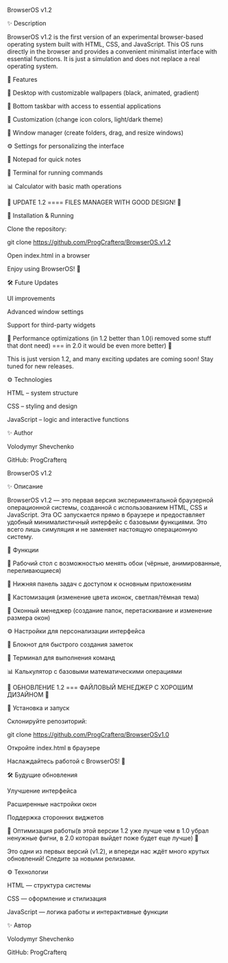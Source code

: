 BrowserOS v1.2

✨ Description

BrowserOS v1.2 is the first version of an experimental browser-based operating system built with HTML, CSS, and JavaScript. This OS runs directly in the browser and provides a convenient minimalist interface with essential functions. It is just a simulation and does not replace a real operating system.

🔧 Features

📁 Desktop with customizable wallpapers (black, animated, gradient)

🔄 Bottom taskbar with access to essential applications

🎨 Customization (change icon colors, light/dark theme)

🔢 Window manager (create folders, drag, and resize windows)

⚙️ Settings for personalizing the interface

📝 Notepad for quick notes

🤖 Terminal for running commands

📊 Calculator with basic math operations

👑 UPDATE 1.2  ==== FILES MANAGER WITH GOOD DESIGN! 👑

📃 Installation & Running

Clone the repository:

git clone https://github.com/ProgCrafterq/BrowserOS.v1.2

Open index.html in a browser

Enjoy using BrowserOS! 🚀

🛠️ Future Updates

UI improvements

Advanced window settings

Support for third-party widgets

📲 Performance optimizations (in 1.2 better than 1.0(i removed some stuff that dont need) === in 2.0 it would be even more better) 📲

This is just version 1.2, and many exciting updates are coming soon! Stay tuned for new releases.

⚙️ Technologies

HTML – system structure

CSS – styling and design

JavaScript – logic and interactive functions

✨ Author

Volodymyr Shevchenko

GitHub:  ProgCrafterq

BrowserOS v1.2

✨ Описание

BrowserOS v1.2 — это первая версия экспериментальной браузерной операционной системы, созданной с использованием HTML, CSS и JavaScript. Эта ОС запускается прямо в браузере и предоставляет удобный минималистичный интерфейс с базовыми функциями. Это всего лишь симуляция и не заменяет настоящую операционную систему.

🔧 Функции

📁 Рабочий стол с возможностью менять обои (чёрные, анимированные, переливающиеся)

🔄 Нижняя панель задач с доступом к основным приложениям

🎨 Кастомизация (изменение цвета иконок, светлая/тёмная тема)

🔢 Оконный менеджер (создание папок, перетаскивание и изменение размера окон)

⚙️ Настройки для персонализации интерфейса

📝 Блокнот для быстрого создания заметок

🤖 Терминал для выполнения команд

📊 Калькулятор с базовыми математическими операциями

👑 ОБНОВЛЕНИЕ 1.2 === ФАЙЛОВЫЙ МЕНЕДЖЕР С ХОРОШИМ ДИЗАЙНОМ 👑

📃 Установка и запуск

Склонируйте репозиторий:

git clone https://github.com/ProgCrafterq/BrowserOSv1.0

Откройте index.html в браузере

Наслаждайтесь работой с BrowserOS! 🚀

🛠️ Будущие обновления

Улучшение интерфейса

Расширенные настройки окон

Поддержка сторонних виджетов

📲 Оптимизация работы(в этой версии 1.2 уже лучше чем в 1.0 убрал ненужные фигни, в 2.0 которая выйдет поже будет еще лучше) 📲

Это одни из первых версий (v1.2), и впереди нас ждёт много крутых обновлений! Следите за новыми релизами.

⚙️ Технологии

HTML — структура системы

CSS — оформление и стилизация

JavaScript — логика работы и интерактивные функции

✨ Автор 

Volodymyr Shevchenko 

GitHub: ProgCrafterq

